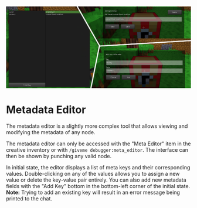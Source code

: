 ![Demo Image](screenshots/meta_editor.png)

# Metadata Editor
The metadata editor is a slightly more complex tool that allows viewing and modifying the metadata of any node.

The metadata editor can only be accessed with the "Meta Editor" item in the creative inventory or with `/giveme debugger:meta_editor`. The interface can then be shown by punching any valid node.

In initial state, the editor displays a list of meta keys and their corresponding values. Double-clicking on any of the values allows you to assign a new value or delete the key-value pair entirely. You can also add new metadata fields with the "Add Key" bottom in the bottom-left corner of the initial state. __Note:__ Trying to add an existing key will result in an error message being printed to the chat.